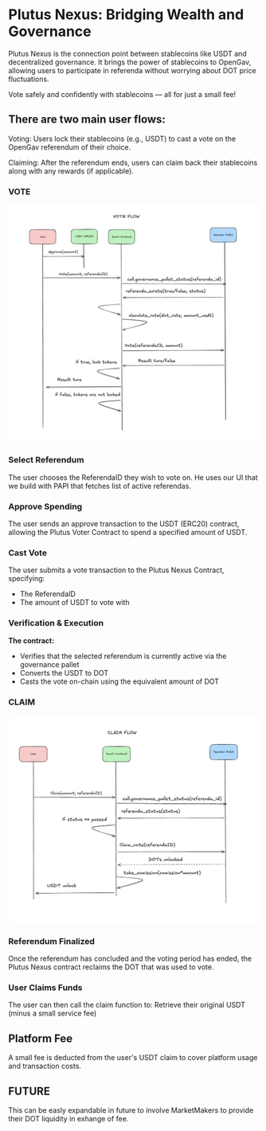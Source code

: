 # Plutus Nexus: Bridging Wealth and Governance

Plutus Nexus is the connection point between stablecoins like USDT and decentralized governance. It brings the power of stablecoins to OpenGav, allowing users to participate in referenda without worrying about DOT price fluctuations.

Vote safely and confidently with stablecoins — all for just a small fee!

## There are two main user flows:
Voting:
Users lock their stablecoins (e.g., USDT) to cast a vote on the OpenGav referendum of their choice.

Claiming:
After the referendum ends, users can claim back their stablecoins along with any rewards (if applicable).

### VOTE
![vote](/imgs/vote.png)
### Select Referendum
The user chooses the ReferendaID they wish to vote on. He uses our UI that we build with PAPI that fetches list of active referendas.

### Approve Spending
The user sends an approve transaction to the USDT (ERC20) contract, allowing the Plutus Voter Contract to spend a specified amount of USDT.

### Cast Vote
The user submits a vote transaction to the Plutus Nexus Contract, specifying:
- The ReferendaID
- The amount of USDT to vote with

### Verification & Execution
**The contract:**
- Verifies that the selected referendum is currently active via the governance pallet
- Converts the USDT to DOT
- Casts the vote on-chain using the equivalent amount of DOT



### CLAIM
![vote](/imgs/claim.png)

### Referendum Finalized
Once the referendum has concluded and the voting period has ended, the Plutus Nexus contract reclaims the DOT that was used to vote.

### User Claims Funds
The user can then call the claim function to:
Retrieve their original USDT (minus a small service fee)


## Platform Fee
A small fee is deducted from the user's USDT claim to cover platform usage and transaction costs.


## FUTURE
This can be easly expandable in future to involve MarketMakers to provide their DOT liquidity in exhange of fee.